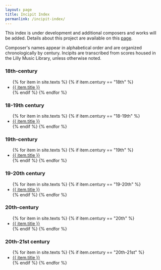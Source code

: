 ```yaml
---
layout: page
title: Incipit Index
permanlink: /incipit-index/
---
```

This index is under development and additional composers and works will be added. Details about this project are available on this [page](https://annakijas1.github.io/rebalancing-music-canon/about/).

Composer's names appear in alphabetical order and are organized chronologically by century. Incipits are transcribed from scores housed in the Lilly Music Library, unless otherwise noted. 

<div class="toc">
  <h3>18th-century</h3>
    <ul class="texts">
    {% for item in site.texts %}
      {% if item.century == "18th" %}
          <li class="text-title">
          <a href="{{ site.baseurl }}{{ item.url }}">
        {{ item.title }}
              </a>
    </li>
      {% endif %}
    {% endfor %}
</ul>
  
   <h3>18-19th century</h3>
    <ul class="texts">
    {% for item in site.texts %}
      {% if item.century == "18-19th" %}
          <li class="text-title">
          <a href="{{ site.baseurl }}{{ item.url }}">
        {{ item.title }}
              </a>
    </li>
      {% endif %}
    {% endfor %}
</ul>

  <h3>19th-century</h3>
    <ul class="texts">
    {% for item in site.texts %}
      {% if item.century == "19th" %}
          <li class="text-title">
          <a href="{{ site.baseurl }}{{ item.url }}">
        {{ item.title }}
              </a>
    </li>
      {% endif %}
    {% endfor %}
</ul>

 <h3>19-20th century</h3>
    <ul class="texts">
    {% for item in site.texts %}
      {% if item.century == "19-20th" %}
          <li class="text-title">
          <a href="{{ site.baseurl }}{{ item.url }}">
        {{ item.title }}
              </a>
    </li>
      {% endif %}
    {% endfor %}
</ul>

  <h3>20th-century</h3>
    <ul class="texts">
    {% for item in site.texts %}
      {% if item.century == "20th" %}
          <li class="text-title">
          <a href="{{ site.baseurl }}{{ item.url }}">
        {{ item.title }}
              </a>
    </li>
      {% endif %}
    {% endfor %}
</ul>

 <h3>20th-21st century</h3>
    <ul class="texts">
    {% for item in site.texts %}
      {% if item.century == "20th-21st" %}
          <li class="text-title">
          <a href="{{ site.baseurl }}{{ item.url }}">
        {{ item.title }}
              </a>
    </li>
      {% endif %}
    {% endfor %}
</ul>
</div>
